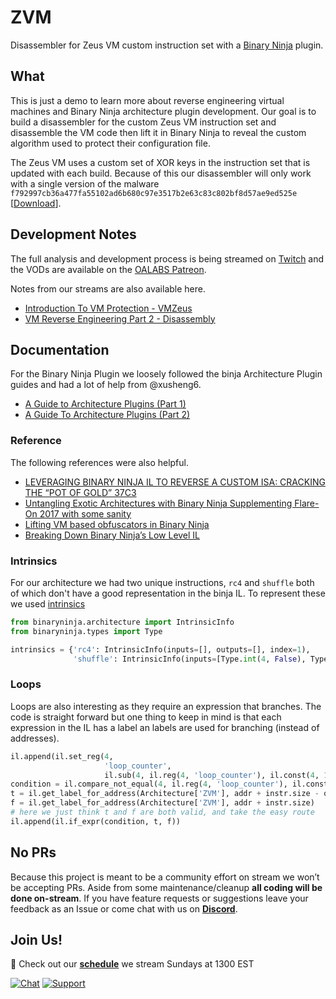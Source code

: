 # ZVM
Disassembler for Zeus VM custom instruction set with a [Binary Ninja](https://binary.ninja/) plugin.

## What
This is just a demo to learn more about reverse engineering virtual machines and Binary Ninja architecture plugin development. Our goal is to build a disassembler for the custom Zeus VM instruction set and disassemble the VM code then lift it in Binary Ninja to reveal the custom algorithm used to protect their configuration file.

The Zeus VM uses a custom set of XOR keys in the instruction set that is updated with each build. Because of this our disassembler will only work with a single version of the malware `f792997cb36a477fa55102ad6b680c97e3517b2e63c83c802bf8d57ae9ed525e` [[Download](https://www.unpac.me/results/bb557f46-a12a-4737-a638-787f982963fd?hash=f792997cb36a477fa55102ad6b680c97e3517b2e63c83c802bf8d57ae9ed525e#/)].

## Development Notes
The full analysis and development process is being streamed on [Twitch](https://www.twitch.tv/oalabslive) and the VODs are available on the [OALABS Patreon](https://www.patreon.com/collection/320968?view=expanded). 

Notes from our streams are also available here.

- [Introduction To VM Protection - VMZeus](https://research.openanalysis.net/vmzues/zeus/vm/obfuscation/tutorial/2024/01/07/into-to-vms.html)
- [VM Reverse Engineering Part 2 - Disassembly](https://research.openanalysis.net/vmzues/zeus/vm/obfuscation/tutorial/2024/01/21/vmzeus-disassembler.html)

## Documentation
For the Binary Ninja Plugin we loosely followed the binja Architecture Plugin guides and had a lot of help from @xusheng6.

- [A Guide to Architecture Plugins (Part 1)](https://binary.ninja/2020/01/08/guide-to-architecture-plugins-part1.html)
- [A Guide To Architecture Plugins (Part 2)](https://binary.ninja/2021/12/09/guide-to-architecture-plugins-part2.html)

### Reference 
The following references were also helpful.

- [LEVERAGING BINARY NINJA IL TO REVERSE A CUSTOM ISA: CRACKING THE “POT OF GOLD” 37C3](https://www.synacktiv.com/en/publications/leveraging-binary-ninja-il-to-reverse-a-custom-isa-cracking-the-pot-of-gold-37c3)
- [Untangling Exotic Architectures with Binary Ninja Supplementing Flare-On 2017 with some sanity](https://blog.ret2.io/2017/10/17/untangling-exotic-architectures-with-binary-ninja/)
- [Lifting VM based obfuscators in Binary Ninja](https://www.lodsb.com/lifting-vm-based-obfuscators-in-binary-ninja)
- [Breaking Down Binary Ninja’s Low Level IL](https://blog.trailofbits.com/2017/01/31/breaking-down-binary-ninjas-low-level-il/)

### Intrinsics
For our architecture we had two unique instructions, `rc4` and `shuffle` both of which don't have a good representation in the binja IL. To represent these we used [intrinsics](https://api.binary.ninja/binaryninja.architecture-module.html#binaryninja.architecture.IntrinsicInfo)

```python
from binaryninja.architecture import IntrinsicInfo
from binaryninja.types import Type

intrinsics = {'rc4': IntrinsicInfo(inputs=[], outputs=[], index=1),
              'shuffle': IntrinsicInfo(inputs=[Type.int(4, False), Type.int(1, False)], outputs=[], index=2)
```

### Loops
Loops are also interesting as they require an expression that branches. The code is straight forward but one thing to keep in mind is that each expression in the IL has a label an labels are used for branching (instead of addresses).

```python
il.append(il.set_reg(4,
                     'loop_counter',
                     il.sub(4, il.reg(4, 'loop_counter'), il.const(4, 1))))
condition = il.compare_not_equal(4, il.reg(4, 'loop_counter'), il.const(4, 0))
t = il.get_label_for_address(Architecture['ZVM'], addr + instr.size - op2.value)
f = il.get_label_for_address(Architecture['ZVM'], addr + instr.size)
# here we just think t and f are both valid, and take the easy route
il.append(il.if_expr(condition, t, f))
```


## No PRs
Because this project is meant to be a community effort on stream we won’t be accepting PRs. Aside from some maintenance/cleanup **all coding will be done on-stream**. If you have feature requests or suggestions leave your feedback as an Issue or come chat with us on [**Discord**](https://discord.gg/oalabs).

## Join Us!
 💖 Check out our [**schedule**](https://www.twitch.tv/oalabslive/schedule) we stream Sundays at 1300 EST

[![Chat](https://img.shields.io/badge/Chat-Discord-blueviolet)](https://discord.gg/oalabs) [![Support](https://img.shields.io/badge/Support-Patreon-FF424D)](https://www.patreon.com/oalabs)
